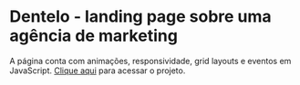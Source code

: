 <h1>Dentelo - landing page sobre uma agência de marketing</h1>
<p>A página conta com animações, responsividade, grid layouts e eventos em JavaScript. <a href="https://ruancosta07.github.io/Dentelo/">Clique aqui</a> para acessar o projeto.</p>
